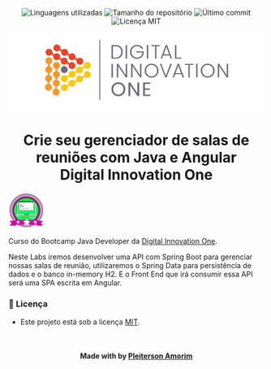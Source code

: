 <!-- Badges session -->
<p align="center">  
  <!-- languages -->
  <img src="https://img.shields.io/github/languages/count/pleiterson/sala-reuniao-java-angular?style=social" alt="Linguagens utilizadas">
  <!-- repo size -->
  <img src="https://img.shields.io/github/repo-size/Pleiterson/sala-reuniao-java-angular?style=social" alt="Tamanho do repositório">
  <!-- last commit -->
  <img src="https://img.shields.io/github/last-commit/Pleiterson/sala-reuniao-java-angular?style=social" alt="Último commit">
  <!-- licence MIT -->
  <img src="https://img.shields.io/github/license/Pleiterson/sala-reuniao-java-angular?style=social" alt="Licença MIT">
</p>

<!--Banner session-->
<p align="center">
  <img src="./assets/banner.png" alt="DIO" title="Digital Innovation One">
</p>

<!--About session-->
<h1 align="center">Crie seu gerenciador de salas de reuniões com Java e Angular<br>Digital Innovation One</h1>

<img src="./assets/badge.png" title="Badge" width="70" height="70">

Curso do Bootcamp Java Developer da [Digital Innovation One](https://digitalinnovation.one/).

Neste Labs iremos desenvolver uma API com Spring Boot para gerenciar nossas salas de reunião, utilizaremos o Spring Data para persistência de dados e o banco in-memory H2. E o Front End que irá consumir essa API será uma SPA escrita em Angular.

<!--License session-->
<h3>📝 Licença</h3>

- Este projeto está sob a licença [MIT](./LICENSE).

<!--Bottom session-->
<br><h4 align=center>Made with by <a target="_blank" href="https://pleiterson.vercel.app" >Pleiterson Amorim</a></h4>
